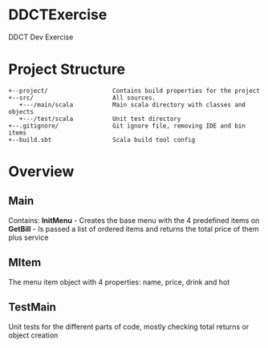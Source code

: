 # DDCTExercise
DDCT Dev Exercise

# Project Structure

```
+--project/                  Contains build properties for the project
+--src/                      All sources.
   +---/main/scala           Main scala directory with classes and objects
   +---/test/scala           Unit test directory
+--.gitignore/               Git ignore file, removing IDE and bin items
+--build.sbt                 Scala build tool config
```

# Overview
## Main
Contains:
**InitMenu** - Creates the base menu with the 4 predefined items on
**GetBill** - Is passed a list of ordered items and returns the total price of them plus service
## MItem
The menu item object with 4 properties: name, price, drink and hot

## TestMain
Unit tests for the different parts of code, mostly checking total returns or object creation


